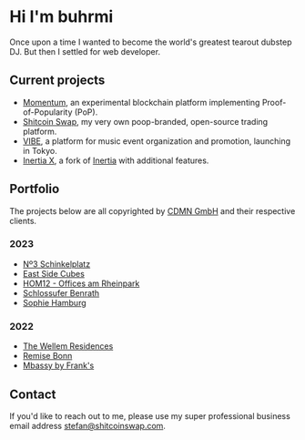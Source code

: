 # Hi I'm buhrmi

Once upon a time I wanted to become the world's greatest tearout dubstep DJ. But then I settled for web developer.

## Current projects

- [Momentum](https://github.com/momentum-foundation/whitepaper), an experimental blockchain platform implementing Proof-of-Popularity (PoP). 
- [Shitcoin Swap](https://www.shitcoinswap.com), my very own poop-branded, open-source trading platform.
- [VIBE](https://vibe.tokyo), a platform for music event organization and promotion, launching in Tokyo.
- [Inertia X](https://github.com/buhrmi/inertia), a fork of [Inertia](https://inertiajs.com) with additional features.

## Portfolio

The projects below are all copyrighted by [CDMN GmbH](https://cdmn.de) and their respective clients.

### 2023

- [Nº3 Schinkelplatz](https://no3-schinkelplatz.cdmn.de/en)
- [East Side Cubes](https://www.east-side-cubes.de)
- [HOM12 - Offices am Rheinpark](https://www.hom12.de)
- [Schlossufer Benrath](https://www.schlossufer-benrath.de)
- [Sophie Hamburg](https://sophie.hamburg)

### 2022

- [The Wellem Residences](https://www.thewellemresidences.com)
- [Remise Bonn](https://www.remise-bonn.de)
- [Mbassy by Frank's](https://www.mbassybyfranks.com)

## Contact

If you'd like to reach out to me, please use my super professional business email address stefan@shitcoinswap.com.
